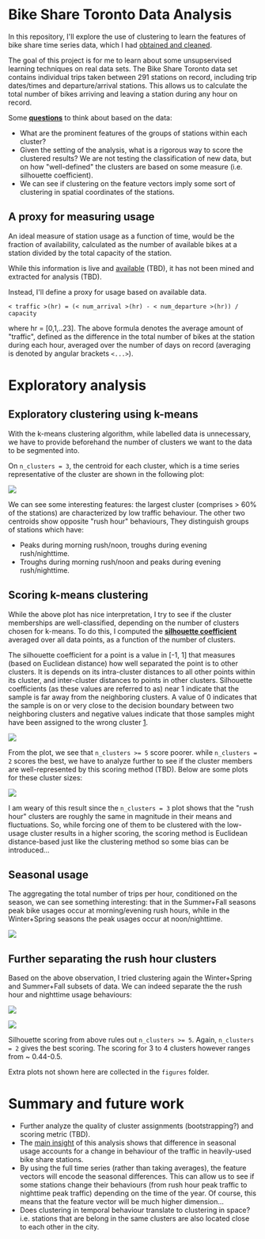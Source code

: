 # Bike Share Toronto Data Analysis

In this repository, I'll explore the use of clustering to learn the features of bike share time series data, which I had [obtained and cleaned](http://github.com/chaddling/https://github.com/chaddling/bikeshareTO_data). 

The goal of this project is for me to learn about some unsupservised learning techniques on real data sets. The Bike Share Toronto data set contains individual trips taken between 291 stations on record, including trip dates/times and departure/arrival stations. This allows us to calculate the total number of bikes arriving and leaving a station during any hour on record.

Some <u><b>questions</u></b> to think about based on the data:

- What are the prominent features of the groups of stations within each cluster?
- Given the setting of the analysis, what is a rigorous way to score the clustered results? We are not testing the classification of new data, but on how "well-defined" the clusters are based on some measure (i.e. silhouette coefficient).
- We can see if clustering on the feature vectors imply some sort of clustering in spatial coordinates of the stations. 

A proxy for measuring usage
---------------------------
An ideal measure of station usage as a function of time, would be the fraction of availability, calculated as the number of available bikes at a station divided by the total capacity of the station.

While this information is live and [available](https://tor.publicbikesystem.net/ube/gbfs/v1/en/station_status) (TBD), it has not been mined and extracted for analysis (TBD).

Instead, I'll define a proxy for usage based on available data.

``< traffic >(hr) = (< num_arrival >(hr) - < num_departure >(hr)) / capacity``

where hr = [0,1,..23]. The above formula denotes the average amount of "traffic", defined as the difference in the total number of bikes at the station during each hour, averaged over the number of days on record (averaging is denoted by angular brackets ``<...>``).

Exploratory analysis
====================
Exploratory clustering using k-means
-----------------------------------
With the k-means clustering algorithm, while labelled data is unnecessary, we have to provide beforehand the number of clusters we want to the data to be segmented into.

On ``n_clusters = 3``, the centroid for each cluster, which is a time series representative of the cluster are shown in the following plot:

![](https://raw.githubusercontent.com/chaddling/bikeshareTO_analysis/master/figures/kmeans_clusters_3.png)

We can see some interesting features: the largest cluster (comprises > 60% of the stations) are characterized by low traffic behaviour. The other two centroids show opposite "rush hour" behaviours, They distinguish groups of stations which have:

- Peaks during morning rush/noon, troughs during evening rush/nighttime.
- Troughs during morning rush/noon and peaks during evening rush/nighttime.

Scoring k-means clustering
--------------------------
While the above plot has nice interpretation, I try to see if the cluster memberships are well-classified, depending on the number of clusters chosen for k-means. To do this, I computed the [<u><b>silhouette coefficient</b></u>](https://en.wikipedia.org/wiki/Silhouette_(clustering)) averaged over all data points, as a function of the number of clusters.

The silhouette coefficient for a point is a value in [-1, 1] that measures (based on Euclidean distance) how well separated the point is to other clusters. It is depends on its intra-cluster distances to all other points within its cluster, and inter-cluster distances to points in other clusters. Silhouette coefficients (as these values are referred to as) near 1 indicate that the sample is far away from the neighboring clusters. A value of 0 indicates that the sample is on or very close to the decision boundary between two neighboring clusters and negative values indicate that those samples might have been assigned to the wrong cluster [1](https://scikit-learn.org/stable/auto_examples/cluster/plot_kmeans_silhouette_analysis.html).

![](https://raw.githubusercontent.com/chaddling/bikeshareTO_analysis/master/figures/silhouette_score.png)

From the plot, we see that ``n_clusters >= 5`` score poorer. while ``n_clusters = 2`` scores the best, we have to analyze further to see if the cluster members are well-represented by this scoring method (TBD). Below are some plots for these cluster sizes:

![](https://raw.githubusercontent.com/chaddling/bikeshareTO_analysis/master/figures/kmeans_clusters_2.png)

I am weary of this result since the ``n_clusters = 3`` plot shows that the "rush hour" clusters are roughly the same in magnitude in their means and fluctuations. So, while forcing one of them to be clustered with the low-usage cluster results in a higher scoring, the scoring method is Euclidean distance-based just like the clustering method so some bias can be introduced...

Seasonal usage
--------------
The aggregating the total number of trips per hour, conditioned on the season, we can see something interesting: that in the Summer+Fall seasons peak bike usages occur at morning/evening rush hours, while in the Winter+Spring seasons the peak usages occur at noon/nighttime. 

![](https://raw.githubusercontent.com/chaddling/bikeshareTO_analysis/master/figures/seasonal.png)

Further separating the rush hour clusters
-----------------------------------------
Based on the above observation, I tried clustering again the Winter+Spring and Summer+Fall subsets of data. We can indeed separate the the rush hour and nighttime usage behaviours:

![](https://raw.githubusercontent.com/chaddling/bikeshareTO_analysis/master/figures/kmeans_clusters_3_winter_spring.png)

![](https://raw.githubusercontent.com/chaddling/bikeshareTO_analysis/master/figures/kmeans_clusters_3_summer_fall.png)

Silhouette scoring from above rules out ``n_clusters >= 5``. Again, ``n_clusters = 2`` gives the best scoring. The scoring for 3 to 4 clusters however ranges from ~ 0.44-0.5.

Extra plots not shown here are collected in the ``figures`` folder.

Summary and future work
=======================
- Further analyze the quality of cluster assignments (bootstrapping?) and scoring metric (TBD).
- The <u>main insight</u> of this analysis shows that difference in seasonal usage accounts for a change in behaviour of the traffic in heavily-used bike share stations.
- By using the full time series (rather than taking averages), the feature vectors will encode the seasonal differences. This can allow us to see if some stations change their behaviours (from rush hour peak traffic to nighttime peak traffic) depending on the time of the year. Of course, this means that the feature vector will be much higher dimension...
- Does clustering in temporal behaviour translate to clustering in space? i.e. stations that are belong in the same clusters are also located close to each other in the city.

